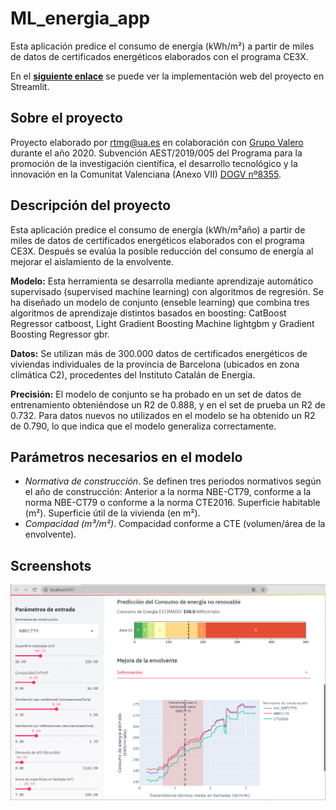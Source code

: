 # ML_energia_app

Esta aplicación predice el consumo de energía (kWh/m²) a partir de miles de datos de certificados energéticos elaborados con el programa CE3X.

En el **[siguiente enlace](https://share.streamlit.io/raultomasmora/ml_energia_app/main/ML_energy_app.py)** se puede ver la implementación web del proyecto en Streamlit.

## Sobre el proyecto
Proyecto elaborado por rtmg@ua.es en colaboración con [Grupo Valero](https://www.grupovalero.com/) durante el año 2020. Subvención AEST/2019/005 del Programa para la promoción de la investigación científica, el desarrollo tecnológico y la innovación en la Comunitat Valenciana (Anexo VII) [DOGV nº8355](http://www.dogv.gva.es/datos/2018/08/06/pdf/2018_7758.pdf).

## Descripción del proyecto
Esta aplicación predice el consumo de energía (kWh/m²año) a partir de miles de datos de certificados energéticos elaborados con el programa CE3X. Después se evalúa la posible reducción del consumo de energía al mejorar el aislamiento de la envolvente.

**Modelo:** Esta herramienta se desarrolla mediante aprendizaje automático supervisado (supervised machine learning) con algoritmos de regresión. Se ha diseñado un modelo de conjunto (enseble learning) que combina tres algoritmos de aprendizaje distintos basados en boosting: CatBoost Regressor catboost, Light Gradient Boosting Machine lightgbm y Gradient Boosting Regressor gbr.

**Datos:** Se utilizan más de 300.000 datos de certificados energéticos de viviendas individuales de la provincia de Barcelona (ubicados en zona climática C2), procedentes del Instituto Catalán de Energía.

**Precisión:** El modelo de conjunto se ha probado en un set de datos de entrenamiento obteniéndose un R2 de 0.888, y en el set de prueba un R2 de 0.732. Para datos nuevos no utilizados en el modelo se ha obtenido un R2 de 0.790, lo que indica que el modelo generaliza correctamente.

## Parámetros necesarios en el modelo
- *Normativa de construcción*. Se definen tres periodos normativos según el año de construcción: Anterior a la norma NBE-CT79, conforme a la norma NBE-CT79 o conforme a la norma CTE2016.
Superficie habitable (m²). Superficie útil de la vivienda (en m²).
- *Compacidad (m³/m²)*. Compacidad conforme a CTE (volumen/área de la envolvente).

## Screenshots
![app](images/app_energia1.jpg)
